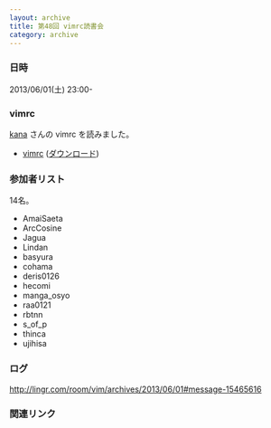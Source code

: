 ```yaml
---
layout: archive
title: 第48回 vimrc読書会
category: archive
---
```


### 日時
2013/06/01(土) 23:00-

### vimrc
[kana](https://github.com/kana) さんの vimrc を読みました。

- [vimrc](https://github.com/kana/config/blob/cc6216eddbf9abc68526d90335f2d42cd43978ed/vim/personal/dot.vimrc) ([ダウンロード](https://raw.github.com/kana/config/cc6216eddbf9abc68526d90335f2d42cd43978ed/vim/personal/dot.vimrc))

### 参加者リスト

14名。

- AmaiSaeta
- ArcCosine
- Jagua
- Lindan
- basyura
- cohama
- deris0126
- hecomi
- manga_osyo
- raa0121
- rbtnn
- s_of_p
- thinca
- ujihisa


### ログ
<http://lingr.com/room/vim/archives/2013/06/01#message-15465616>

### 関連リンク

